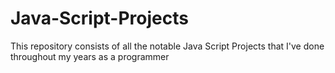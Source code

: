 # Java-Script-Projects
This repository consists of all the notable Java Script Projects that I've done throughout my years as a programmer
